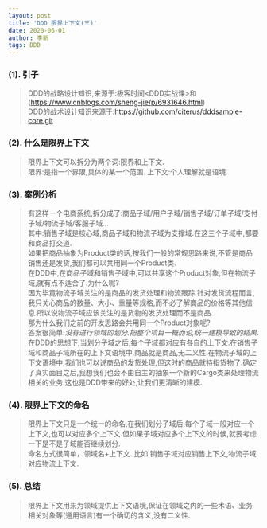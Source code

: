```yaml
---
layout: post
title: 'DDD 限界上下文(三)'
date: 2020-06-01
author: 李新
tags: DDD
---
```


### (1). 引子
> DDD的战略设计知识,来源于:极客时间<DDD实战课>和(https://www.cnblogs.com/sheng-jie/p/6931646.html)            
> DDD的战术设计知识来源于:https://github.com/citerus/dddsample-core.git    
### (2). 什么是限界上下文
> 限界上下文可以拆分为两个词:限界和上下文.  
> 限界:是指一个界限,具体的某一个范围. 
> 上下文:个人理解就是语境.  
### (3). 案例分析
> 有这样一个电商系统,拆分成了:商品子域/用户子域/销售子域/订单子域/支付子域/物流子域/客服子域...   
> 其中:销售子域是核心域,商品子域和物流子域为支撑域.在这三个子域中,都要和商品打交道.   
> 如果把商品抽象为Product类的话,按我们一般的常规思路来说,不管是商品销售还是发货,我们都可以共用同一个Product类.   
> 在DDD中,在商品子域和销售子域中,可以共享这个Product对象,但在物流子域,就有点不适合了.为什么呢?  
> 因为毕竟物流子域关注的是商品的发货处理和物流跟踪.针对发货流程而言,我只关心商品的数量、大小、重量等规格,而不必了解商品的价格等其他信息.所以说物流子域应该关注的是货物的发货处理而不是商品.   
> 那为什么我们之前的开发思路会共用同一个Product对象呢?   
> 答案很简单:*没有进行领域的划分.把整个项目一概而论,统一建模导致的结果*.  
> 在DDD的思想下,当划分子域之后,每个子域都对应有各自的上下文.在销售子域和商品子域所在的上下文语境中,商品就是商品,无二义性.在物流子域的上下文语境中,我们也可以说商品的发货处理,但这时的商品就特指货物了.确定了真实面目之后,我想我们也会不由自主的抽象一个新的Cargo类来处理物流相关的业务.这也是DDD带来的好处,让我们更清晰的建模.  
### (4). 限界上下文的命名
> 限界上下文只是一个统一的命名,在我们划分子域后,每个子域一般对应一个上下文,也可以对应多个上下文.但如果子域对应多个上下文的时候,就要考虑一下是不是子域能否继续划分.  
> 命名方式很简单，领域名+上下文.
> 比如:销售子域对应销售上下文,物流子域对应物流上下文.
### (5). 总结
> 限界上下文用来为领域提供上下文语境,保证在领域之内的一些术语、业务相关对象等(通用语言)有一个确切的含义,没有二义性.  